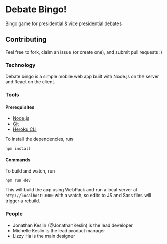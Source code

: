 # Debate Bingo!
Bingo game for presidential & vice presidential debates

## Contributing
Feel free to fork, claim an issue (or create one), and submit pull requests :)

### Technology
Debate bingo is a simple mobile web app built with Node.js on the server and React on the client.

### Tools
#### Prerequisites
* [Node.js](https://nodejs.org)
* [Git](https://git-scm.com)
* [Heroku CLI](https://cli.heroku.com/)

To install the dependencies, run

    npm install


#### Commands
To build and watch, run

    npm run dev

This will build the app using WebPack and run a local server at `http://localhost:3000` with a watch, so edits to JS and Sass files will trigger a rebuild.

### People
* Jonathan Keslin (@JonathanKeslin) is the lead developer
* Michelle Keslin is the lead product manager
* Lizzy Ha is the main designer
